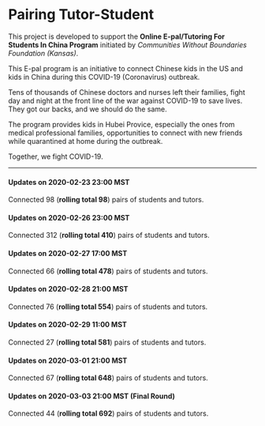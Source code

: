 # Pairing Tutor-Student

This project is developed to support the **Online E-pal/Tutoring For Students In China Program** initiated by *Communities Without Boundaries Foundation (Kansas)*.

This E-pal program is an initiative to connect Chinese kids in the US and kids in China during this COVID-19 (Coronavirus) outbreak.

Tens of thousands of Chinese doctors and nurses left their families, fight day and night at the front line of the war against COVID-19 to save lives. They got our backs, and we should do the same.

The program provides kids in Hubei Provice, especially the ones from medical professional families, opportunities to connect with new friends while quarantined at home during the outbreak. 

Together, we fight COVID-19.


---

#### Updates on 2020-02-23 23:00 MST
Connected 98 (**rolling total 98**) pairs of students and tutors. 

#### Updates on 2020-02-26 23:00 MST
Connected 312 (**rolling total 410**) pairs of students and tutors. 

#### Updates on 2020-02-27 17:00 MST
Connected 66 (**rolling total 478**) pairs of students and tutors. 

#### Updates on 2020-02-28 21:00 MST
Connected 76 (**rolling total 554**) pairs of students and tutors. 

#### Updates on 2020-02-29 11:00 MST
Connected 27 (**rolling total 581**) pairs of students and tutors. 

#### Updates on 2020-03-01 21:00 MST
Connected 67 (**rolling total 648**) pairs of students and tutors. 

#### Updates on 2020-03-03 21:00 MST (Final Round)
Connected 44 (**rolling total 692**) pairs of students and tutors. 